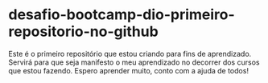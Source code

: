 # desafio-bootcamp-dio-primeiro-repositorio-no-github
Este é o primeiro repositório que estou criando para fins de aprendizado. Servirá para que seja manifesto o meu aprendizado no decorrer dos cursos que estou fazendo.
Espero aprender muito, conto com a ajuda de todos!
